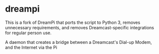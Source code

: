 # dreampi

This is a fork of DreamPi that ports the script to Python 3, removes unnecessary requirements, and removes Dreamcast-specific integrations for regular person use.

A daemon that creates a bridge between a Dreamcast's Dial-up Modem, and the Internet via the Pi
